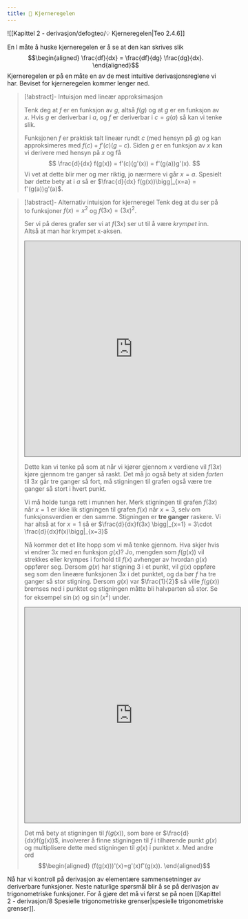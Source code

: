```yaml
---
title: 📄 Kjerneregelen
---
```

![[Kapittel 2 - derivasjon/defogteo/💡 Kjerneregelen|Teo 2.4.6]]

En l måte å huske kjerneregelen er å se at den kan skrives slik
$$\begin{aligned}  \frac{df}{dx} = \frac{df}{dg} \frac{dg}{dx}. \end{aligned}$$ 
Kjerneregelen er på en måte en av de mest intuitive derivasjonsreglene vi har. Beviset for kjerneregelen kommer lenger ned.

> [!abstract]- Intuisjon med lineær approksimasjon
> 
> Tenk deg at $f$ er en funksjon av $g$, altså $f(g)$ og at $g$ er en funksjon av $x$. Hvis $g$ er deriverbar i $a$, og $f$ er deriverbar i $c = g(a)$ så kan vi tenke slik.
> 
> Funksjonen $f$ er praktisk talt lineær rundt $c$ (med hensyn på $g$) og kan approksimeres med $f(c)+f'(c)(g-c)$. Siden $g$ er en funksjon av $x$ kan vi derivere med hensyn på $x$ og få
> $$
> \frac{d}{dx} f(g(x)) = f'(c)(g'(x)) = f'(g(a))g'(x).
> $$ 
> Vi vet at dette blir mer og mer riktig, jo nærmere vi går $x = a$. Spesielt bør dette bety at i $a$ så er $\frac{d}{dx} f(g(x))\bigg|_{x=a} = f'(g(a))g'(a)$.

> [!abstract]- Alternativ intuisjon for kjerneregel
> Tenk deg at du ser på to funksjoner $f(x) =x^2$ og $f(3x)= (3x)^2$.
> 
> Ser vi på deres grafer ser vi at $f(3x)$ ser ut til å være *krympet* inn. Altså at man har krympet x-aksen.
> 
> <iframe src="https://www.desmos.com/calculator/qne2wt5lot?embed" width="500" height="500" style="border: 1px solid" frameborder=0></iframe>
> 
> Dette kan vi tenke på som at når vi kjører gjennom $x$ verdiene vil $f(3x)$ kjøre gjennom tre ganger så raskt. Det må jo også bety at siden *farten* til $3x$ går tre ganger så fort, må stigningen til grafen også være tre ganger så stort i hvert punkt.
> 
> Vi må holde tunga rett i munnen her. Merk stigningen til grafen $f(3x)$ når $x=1$ er ikke lik stigningen til grafen $f(x)$ når $x=3$, selv om funksjonsverdien er den samme. Stigningen er **tre ganger** raskere. Vi har altså at for $x=1$ så er $\frac{d}{dx}f(3x) \bigg|_{x=1} = 3\cdot \frac{d}{dx}f(x)\bigg|_{x=3}$
> 
> Nå kommer det et lite hopp som vi må tenke gjennom. Hva skjer hvis vi endrer $3x$ med en funksjon $g(x)$? Jo, mengden som $f(g(x))$ vil strekkes eller krympes i forhold til $f(x)$ avhenger av hvordan $g(x)$ oppfører seg. Dersom $g(x)$ har stigning $3$ i et punkt, vil $g(x)$ oppføre seg som den lineære funksjonen $3x$ i det punktet, og da bør $f$ ha tre ganger så stor stigning. Dersom $g(x)$ var $\frac{1}{2}$ så ville $f(g(x))$ bremses ned i punktet og stigningen måtte bli halvparten så stor. Se for eksempel $\sin (x)$ og $\sin(x^2)$ under.
> 
> <iframe src="https://www.desmos.com/calculator/2pli9h4g3s?embed" width="500" height="500" style="border: 1px solid" frameborder=0></iframe>
> 
> Det må bety at stigningen til $f(g(x))$, som bare er $\frac{d}{dx}f(g(x))$, involverer å finne stigningen til $f$ i tilhørende punkt $g(x)$ og multiplisere dette med stigningen til $g(x)$ i punktet $x$. Med andre ord
> $$\begin{aligned} (f(g(x)))'(x)=g'(x)f'(g(x)).  \end{aligned}$$ 


Nå har vi kontroll på derivasjon av elementære sammensetninger av deriverbare funksjoner. Neste naturlige spørsmål blir å se på derivasjon av trigonometriske funksjoner. For å gjøre det må vi først se på noen [[Kapittel 2 - derivasjon/8 Spesielle trigonometriske grenser|spesielle trigonometriske grenser]].